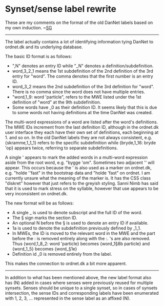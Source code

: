 Synset/sense label rewrite
==========================
These are my comments on the format of the old DanNet labels based on my own induction. ~[SG](https://github.com/simongray)

----

The label actually contains a lot of identifying information tying DanNet
to ordnet.dk and its underlying database.

The basic ID format is as follows:

- ",N" denotes an entry ID while "_N" denotes a definition/subdefinition.
- word,3_2_1 means the 1st subdefinition of the 2nd definition of the 3rd
  entry for "word". The comma denotes that the first number is an entry ID.
- word_3_2 means the 2nd subdefinition of the 3rd definition for "word".
  There is no comma since the word does not have multiple entries.
- "word,1_9: word 'particle", refers to the MWE listed under the 1st
  definition of "word" at the 9th subdefinition.
- Some words have _0 as their definition ID. It seems likely that this is
  due to some words not having definitions at the time DanNet was created.

The multi-word expressions of a word are listed after the word's definitions.
The MWE IDs increment from the last definition ID, although in the ordnet.dk
user interface they each have their own set of definitions, each beginning at 1. and so on.
In the old DanNet labels they are not always consistent,
e.g. {skramme,1_1_1} refers to the specific subdefinition while
{bryde,1_16: bryde 'op} appears twice, referring to separate subdefinitions.

A single ' appears to mark the added words in a multi-word expression aside
from the root word, e.g. "bygge 'om". Sometimes two adjacent '' will appear.
This occurs because the ' is also used as a marker on ordnet.dk,
e.g. "holde ''fast" in the bootstrap data and "holde 'fast" on ordnet.
I am currently unsure what the meaning of the marker is. It has the CSS class
"diskret" however that just refers to the greyish styling. Sanni Nimb has
said that it is used to mark stress on the syllable, however that use appears
to be very inconsistent on ordnet.dk.

The new format will be as follows:

- A single _ is used to denote subscript and the full ID of the word.
- The § sign marks the section ID.
- An optional N before the § is used to denote an entry ID if available.
- 1a is used to denote the subdefinition previously defined by _1_1.
- In MWEs, the ID is moved to the relevant word in the MWE and the part
  before the : is removed entirely along with the :. 's are also removed.
  Thus {word,1_8_2: word 'particle} becomes {word_1§8b particle} and
  {word_1_5} becomes {word_§1e}
- Definition id _0 is removed entirely from the label.

This makes the connection to ordnet.dk a bit more apparent.

----

In addition to what has been mentioned above, the new label format also has
(N) added in cases where senses were previously reused for multiple synsets.
Senses should be unique to a single synset, so in cases of synsets intersection,
the sense IDs and corresponding labels have been enumerated with 1, 2, 3, ...
represented in the sense label as an affixed (N).
